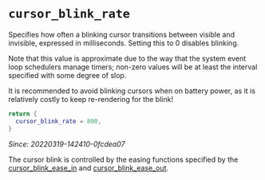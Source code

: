 # `cursor_blink_rate`

Specifies how often a blinking cursor transitions between visible and
invisible, expressed in milliseconds.  Setting this to 0 disables blinking.

Note that this value is approximate due to the way that the system event loop
schedulers manage timers; non-zero values will be at least the interval
specified with some degree of slop.

It is recommended to avoid blinking cursors when on battery power, as it is
relatively costly to keep re-rendering for the blink!

```lua
return {
  cursor_blink_rate = 800,
}
```

*Since: 20220319-142410-0fcdea07*

The cursor blink is controlled by the easing functions specified by the
[cursor_blink_ease_in](cursor_blink_ease_in.md) and
[cursor_blink_ease_out](cursor_blink_ease_out.md).
